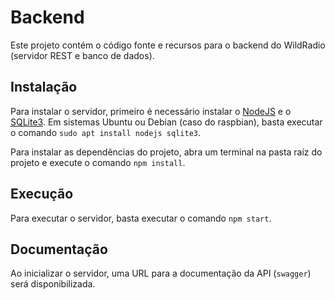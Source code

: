 # Backend

Este projeto contém o código fonte e recursos para o backend do WildRadio (servidor REST e banco de dados).

## Instalação

Para instalar o servidor, primeiro é necessário instalar o [NodeJS](https://nodejs.org/en/) e o [SQLite3](https://www.sqlite.org/index.html). Em sistemas Ubuntu ou Debian (caso do raspbian), basta executar o comando `sudo apt install nodejs sqlite3`.

Para instalar as dependências do projeto, abra um terminal na pasta raíz do projeto e execute o comando `npm install`.

## Execução

Para executar o servidor, basta executar o comando `npm start`.

## Documentação

Ao inicializar o servidor, uma URL para a documentação da API (`swagger`) será disponibilizada.